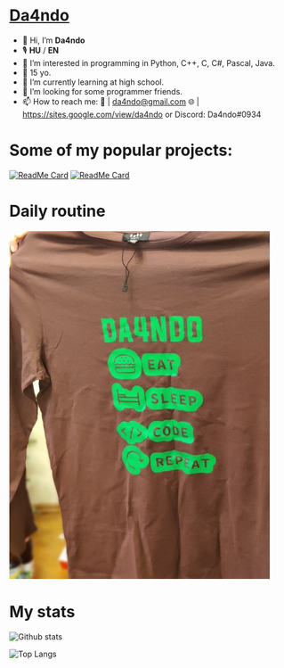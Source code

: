 # [Da4ndo](https://sites.google.com/view/da4ndo)

- 👋 Hi, I’m **Da4ndo**
- 🎙️ **HU** / **EN**
- 👀 I’m interested in programming in Python, C++, C, C#, Pascal, Java.
- 🎉 15 yo.
- 🌱 I’m currently learning at high school.
- 💞️ I’m looking for some programmer friends.
- 📫 How to reach me: 📧 | da4ndo@gmail.com 🌐 | https://sites.google.com/view/da4ndo or Discord: Da4ndo#0934

# Some of my popular projects:
[![ReadMe Card](https://github-readme-stats.vercel.app/api/pin/?username=Da4ndo&repo=CEngine)](https://github.com/Da4ndo/CEngine)
[![ReadMe Card](https://github-readme-stats.vercel.app/api/pin/?username=Da4ndo&repo=USB.ENC)](https://github.com/Da4ndo/USB.ENC)

# Daily routine

![Daily routine](https://github.com/Da4ndo/Da4ndo/blob/main/daily_routine.jpg)

# My stats

![Github stats](https://github-readme-stats.vercel.app/api?username=Da4ndo&count_private=true&show_icons=true&theme=radical&layout=compact)

![Top Langs](https://github-readme-stats.vercel.app/api/top-langs/?username=Da4ndo&layout=compact&langs_count=100&hide=Mathematica,Kotlin,Shell,ShaderLab,GLSL,HLSL&theme=radical&exclude_repo=Planet-Portal,OverheatingChaosGame,FizzBuzz-EVERYTHING,ELEVATEgame,Eltusa1,Eltusa2,Eltusa3,Eltusa,AR-RR,ELECTRIFIED)
